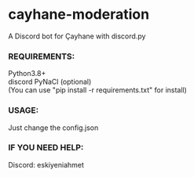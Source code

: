 # cayhane-moderation
A Discord bot for Çayhane with discord.py

### REQUIREMENTS:
Python3.8+   
discord
PyNaCl (optional)   
(You can use "pip install -r requirements.txt" for install)

### USAGE:
Just change the config.json

### IF YOU NEED HELP:
Discord: eskiyeniahmet

